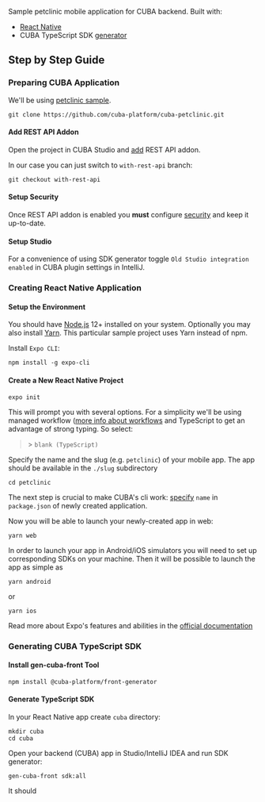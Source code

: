 Sample petclinic mobile application for CUBA backend.
Built with: 
* [React Native](https://facebook.github.io/react-native/)
* CUBA TypeScript SDK [generator](https://github.com/cuba-platform/front-generator/blob/master/src/generators/sdk/README.md)

## Step by Step Guide

### Preparing CUBA Application

We'll be using [petclinic sample](https://github.com/cuba-platform/cuba-petclinic).

```
git clone https://github.com/cuba-platform/cuba-petclinic.git
```
#### Add REST API Addon
Open the project in CUBA Studio and [add](https://doc.cuba-platform.com/studio/#add_ons) REST API addon.

In our case you can just switch to `with-rest-api` branch:
```
git checkout with-rest-api
```

#### Setup Security
Once REST API addon is enabled you **must** configure [security](https://doc.cuba-platform.com/restapi-7.1/#security) and keep it up-to-date.

#### Setup Studio
For a convenience of using SDK generator toggle `Old Studio integration enabled` in CUBA plugin settings in IntelliJ.

### Creating React Native Application

#### Setup the Environment
You should have [Node.js](https://nodejs.org/en/download/) 12+ installed on your system. Optionally you may also install [Yarn](https://yarnpkg.com/). This particular sample project uses Yarn instead of npm. 

Install `Expo CLI`:

```
npm install -g expo-cli
```

#### Create a New React Native Project
```
expo init
```
This will prompt you with several options. For a simplicity we'll be using managed workflow ([more info about workflows](https://docs.expo.io/versions/latest/introduction/managed-vs-bare/) and TypeScript to get an advantage of strong typing. So select:
> \> `blank (TypeScript)`

Specify the name and the slug (e.g. `petclinic`) of your mobile app. The app should be available in the `./slug` subdirectory
```
cd petclinic
```

The next step is crucial to make CUBA's cli work: [specify](package.json#L2) `name` in `package.json` of newly created application.

Now you will be able to launch your newly-created app in web:
```
yarn web
```

In order to launch your app in Android/iOS simulators you will need to set up corresponding SDKs on your machine. 
Then it will be possible to launch the app as simple as

```
yarn android
```
or
```
yarn ios
```

Read more about Expo's features and abilities in the [official documentation](https://docs.expo.io/versions/v35.0.0/get-started/create-a-new-app/)

### Generating CUBA TypeScript SDK

#### Install gen-cuba-front Tool

```
npm install @cuba-platform/front-generator
``` 

#### Generate TypeScript SDK

In your React Native app create `cuba` directory:

```
mkdir cuba
cd cuba
``` 

Open your backend (CUBA) app in Studio/IntelliJ IDEA and run SDK generator:

```
gen-cuba-front sdk:all
```

It should 